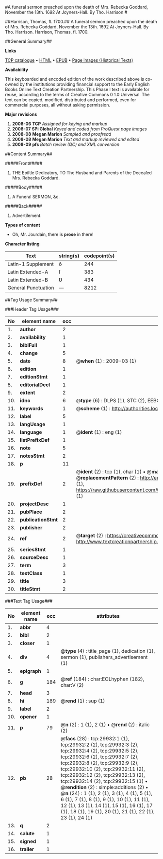 #A funeral sermon preached upon the death of Mrs. Rebecka Goddard, November the 13th. 1692 At Joyners-Hall. By Tho. Harrison.#

##Harrison, Thomas, fl. 1700.##
A funeral sermon preached upon the death of Mrs. Rebecka Goddard, November the 13th. 1692 At Joyners-Hall. By Tho. Harrison.
Harrison, Thomas, fl. 1700.

##General Summary##

**Links**

[TCP catalogue](http://www.ota.ox.ac.uk/tcp/)  • 
[HTML](http://tei.it.ox.ac.uk/tcp/Texts-HTML/free/A45/A45686.html)  • 
[EPUB](http://tei.it.ox.ac.uk/tcp/Texts-EPUB/free/A45/A45686.epub) • 
[Page images (Historical Texts)](https://data.historicaltexts.jisc.ac.uk/view?pubId=eebo-99825548e&pageId=eebo-99825548e-29932-1)

**Availability**

This keyboarded and encoded edition of the
	       work described above is co-owned by the institutions
	       providing financial support to the Early English Books
	       Online Text Creation Partnership. This Phase I text is
	       available for reuse, according to the terms of Creative
	       Commons 0 1.0 Universal. The text can be copied,
	       modified, distributed and performed, even for
	       commercial purposes, all without asking permission.

**Major revisions**

1. __2008-06__ __TCP__ *Assigned for keying and markup*
1. __2008-07__ __SPi Global__ *Keyed and coded from ProQuest page images*
1. __2008-08__ __Megan Marion__ *Sampled and proofread*
1. __2008-08__ __Megan Marion__ *Text and markup reviewed and edited*
1. __2008-09__ __pfs__ *Batch review (QC) and XML conversion*

##Content Summary##

#####Front#####

1. THE Epiſtle Dedicatory, TO The Husband and Parents of the Deceaſed Mrs. Rebecka Goddard.

#####Body#####

1. A Funeral SERMON, &c.

#####Back#####

1. Advertiſement.

**Types of content**

  * Oh, Mr. Jourdain, there is **prose** in there!

**Character listing**


|Text|string(s)|codepoint(s)|
|---|---|---|
|Latin-1 Supplement|ô|244|
|Latin Extended-A|ſ|383|
|Latin Extended-B|Ʋ|434|
|General Punctuation|—|8212|

##Tag Usage Summary##

###Header Tag Usage###

|No|element name|occ|attributes|
|---|---|---|---|
|1.|__author__|2||
|2.|__availability__|1||
|3.|__biblFull__|1||
|4.|__change__|5||
|5.|__date__|8| @__when__ (1) : 2009-03 (1)|
|6.|__edition__|1||
|7.|__editionStmt__|1||
|8.|__editorialDecl__|1||
|9.|__extent__|2||
|10.|__idno__|6| @__type__ (6) : DLPS (1), STC (2), EEBO-CITATION (1), PROQUEST (1), VID (1)|
|11.|__keywords__|1| @__scheme__ (1) : http://authorities.loc.gov/ (1)|
|12.|__label__|5||
|13.|__langUsage__|1||
|14.|__language__|1| @__ident__ (1) : eng (1)|
|15.|__listPrefixDef__|1||
|16.|__note__|5||
|17.|__notesStmt__|2||
|18.|__p__|11||
|19.|__prefixDef__|2| @__ident__ (2) : tcp (1), char (1)  •  @__matchPattern__ (2) : ([0-9\-]+):([0-9IVX]+) (1), (.+) (1)  •  @__replacementPattern__ (2) : http://eebo.chadwyck.com/downloadtiff?vid=$1&page=$2 (1), https://raw.githubusercontent.com/textcreationpartnership/Texts/master/tcpchars.xml#$1 (1)|
|20.|__projectDesc__|1||
|21.|__pubPlace__|2||
|22.|__publicationStmt__|2||
|23.|__publisher__|2||
|24.|__ref__|2| @__target__ (2) : https://creativecommons.org/publicdomain/zero/1.0/ (1), http://www.textcreationpartnership.org/docs/. (1)|
|25.|__seriesStmt__|1||
|26.|__sourceDesc__|1||
|27.|__term__|3||
|28.|__textClass__|1||
|29.|__title__|3||
|30.|__titleStmt__|2||


###Text Tag Usage###

|No|element name|occ|attributes|
|---|---|---|---|
|1.|__abbr__|4||
|2.|__bibl__|2||
|3.|__closer__|1||
|4.|__div__|4| @__type__ (4) : title_page (1), dedication (1), sermon (1), publishers_advertisement (1)|
|5.|__epigraph__|1||
|6.|__g__|184| @__ref__ (184) : char:EOLhyphen (182), char:V (2)|
|7.|__head__|3||
|8.|__hi__|189| @__rend__ (1) : sup (1)|
|9.|__label__|2||
|10.|__opener__|1||
|11.|__p__|79| @__n__ (2) : 1 (1), 2 (1)  •  @__rend__ (2) : italic (2)|
|12.|__pb__|28| @__facs__ (28) : tcp:29932:1 (1), tcp:29932:2 (2), tcp:29932:3 (2), tcp:29932:4 (2), tcp:29932:5 (2), tcp:29932:6 (2), tcp:29932:7 (2), tcp:29932:8 (2), tcp:29932:9 (2), tcp:29932:10 (2), tcp:29932:11 (2), tcp:29932:12 (2), tcp:29932:13 (2), tcp:29932:14 (2), tcp:29932:15 (1)  •  @__rendition__ (2) : simple:additions (2)  •  @__n__ (24) : 1 (1), 2 (1), 3 (1), 4 (1), 5 (1), 6 (1), 7 (1), 8 (1), 9 (1), 10 (1), 11 (1), 12 (1), 13 (1), 14 (1), 15 (1), 16 (1), 17 (1), 18 (1), 19 (1), 20 (1), 21 (1), 22 (1), 23 (1), 24 (1)|
|13.|__q__|2||
|14.|__salute__|1||
|15.|__signed__|1||
|16.|__trailer__|1||
